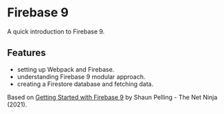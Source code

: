 # Firebase 9

A quick introduction to Firebase 9.

## Features

- setting up Webpack and Firebase.
- understanding Firebase 9 modular approach.
- creating a Firestore database and fetching data.

Based on [Getting Started with Firebase 9](https://www.youtube.com/playlist?list=PL4cUxeGkcC9jERUGvbudErNCeSZHWUVlb) by Shaun Pelling - The Net Ninja (2021).
